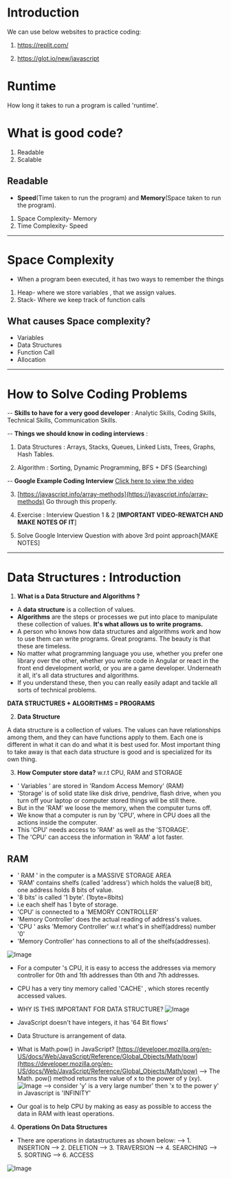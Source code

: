 # Introduction

We can use below websites to practice coding:

1. https://replit.com/

2. https://glot.io/new/javascript

# Runtime

How long it takes to run a program is called 'runtime'.

# What is good code?

1. Readable
2. Scalable

## Readable

- **Speed**(Time taken to run the program) and **Memory**(Space taken to run the program).

1. Space Complexity- Memory
2. Time Complexity- Speed

---

# Space Complexity

- When a program been executed, it has two ways to remember the things

1. Heap- where we store variables , that we assign values.
2. Stack- Where we keep track of function calls

## What causes Space complexity?

- Variables
- Data Structures
- Function Call
- Allocation

---

# How to Solve Coding Problems

-- **Skills to have for a very good developer** : Analytic Skills, Coding Skills, Technical Skills, Communication Skills.

-- **Things we should know in coding interviews** :

1. Data Structures : Arrays, Stacks, Queues, Linked Lists, Trees, Graphs, Hash Tables.

2. Algorithm : Sorting, Dynamic Programming, BFS + DFS (Searching)

-- **Google Example Coding Interview**
[Click here to view the video](https://youtu.be/XKu_SEDAykw)

3. [https://javascript.info/array-methods](https://javascript.info/array-methods) Go through this properly.

4. Exercise : Interview Question 1 & 2 [**IMPORTANT VIDEO-REWATCH AND MAKE NOTES OF IT**]

5. Solve Google Interview Question with above 3rd point approach[MAKE NOTES]

---

# Data Structures : Introduction

1. **What is a Data Structure and Algorithms ?**

- A **data structure** is a collection of values.
- **Algorithms** are the steps or processes we put into place to manipulate these collection of values. **It's what allows us to write programs.**
- A person who knows how data structures and algorithms work and how to use them can write programs. Great programs. The beauty is that these are timeless.
- No matter what programming language you use, whether you prefer one library over the other, whether you write code in Angular or react in the front end development world, or you are a game developer. Underneath it all, it's all data structures and algorithms.
- If you understand these, then you can really easily adapt and tackle all sorts of technical problems.

**DATA STRUCTURES + ALGORITHMS = PROGRAMS**

2. **Data Structure**

A data structure is a collection of values. The values can have relationships among them, and they can have functions apply to them. Each one is different in what it can do and what it is best used for. Most important thing to take away is that each data structure is good and is specialized for its own thing.

3. **How Computer store data?** w.r.t CPU, RAM and STORAGE

- ' Variables ' are stored in 'Random Access Memory' (RAM)
- 'Storage' is of solid state like disk drive, pendrive, flash drive, when you turn off your laptop or computer stored things will be still there.
- But in the 'RAM' we loose the memory, when the computer turns off.
- We know that a computer is run by 'CPU', where in CPU does all the actions inside the computer.
- This 'CPU' needs access to 'RAM' as well as the 'STORAGE'.
- The 'CPU' can access the information in 'RAM' a lot faster.

## RAM

- ' RAM ' in the computer is a MASSIVE STORAGE AREA
- 'RAM' contains shelfs (called 'address') which holds the value(8 bit), one address holds 8 bits of value.
- '8 bits' is called '1 byte'. (1byte=8bits)
- i.e each shelf has 1 byte of storage.
- 'CPU' is connected to a 'MEMORY CONTROLLER'
- 'Memory Controller' does the actual reading of address's values.
- 'CPU ' asks 'Memory Controller' w.r.t what's in shelf(address) number '0'
- 'Memory Controller' has connections to all of the shelfs(addresses).

![Image](./Imgs/1.png)

- For a computer 's CPU, it is easy to access the addresses via memory controller for 0th and 1th addresses than 0th and 7th addresses.

- CPU has a very tiny memory called 'CACHE' , which stores recently accessed values.

- WHY IS THIS IMPORTANT FOR DATA STRUCTURE?
  ![Image](./Imgs/2.png)

- JavaScript doesn't have integers, it has '64 Bit flows'
- Data Structure is arrangement of data.
- What is Math.pow() in JavaScript? [https://developer.mozilla.org/en-US/docs/Web/JavaScript/Reference/Global_Objects/Math/pow](https://developer.mozilla.org/en-US/docs/Web/JavaScript/Reference/Global_Objects/Math/pow)
  --> The Math. pow() method returns the value of x to the power of y (xy).
  ![Image](./Imgs/3.png)
  --> consider 'y' is a very large number' then 'x to the power y' in Javascript is 'INFINITY'
- Our goal is to help CPU by making as easy as possible to access the data in RAM with least operations.

4. **Operations On Data Structures**

- There are operations in datastructures as shown below:
  --> 1. INSERTION
  --> 2. DELETION
  --> 3. TRAVERSION
  --> 4. SEARCHING
  --> 5. SORTING
  --> 6. ACCESS

![Image](./Imgs/4.png)
